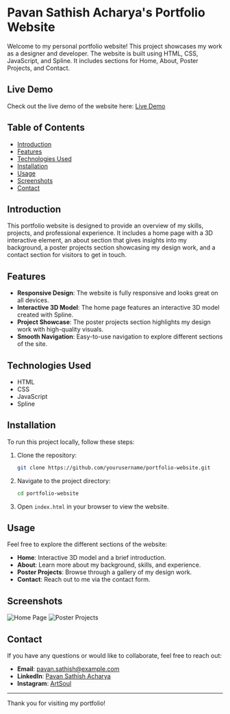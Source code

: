 # Pavan Sathish Acharya's Portfolio Website

Welcome to my personal portfolio website! This project showcases my work as a designer and developer. The website is built using HTML, CSS, JavaScript, and Spline. It includes sections for Home, About, Poster Projects, and Contact.

## Live Demo

Check out the live demo of the website here: [Live Demo](https://your-portfolio-link.com)

## Table of Contents

- [Introduction](#introduction)
- [Features](#features)
- [Technologies Used](#technologies-used)
- [Installation](#installation)
- [Usage](#usage)
- [Screenshots](#screenshots)
- [Contact](#contact)

## Introduction

This portfolio website is designed to provide an overview of my skills, projects, and professional experience. It includes a home page with a 3D interactive element, an about section that gives insights into my background, a poster projects section showcasing my design work, and a contact section for visitors to get in touch.

## Features

- **Responsive Design**: The website is fully responsive and looks great on all devices.
- **Interactive 3D Model**: The home page features an interactive 3D model created with Spline.
- **Project Showcase**: The poster projects section highlights my design work with high-quality visuals.
- **Smooth Navigation**: Easy-to-use navigation to explore different sections of the site.

## Technologies Used

- HTML
- CSS
- JavaScript
- Spline

## Installation

To run this project locally, follow these steps:

1. Clone the repository:
    ```bash
    git clone https://github.com/yourusername/portfolio-website.git
    ```

2. Navigate to the project directory:
    ```bash
    cd portfolio-website
    ```

3. Open `index.html` in your browser to view the website.

## Usage

Feel free to explore the different sections of the website:

- **Home**: Interactive 3D model and a brief introduction.
- **About**: Learn more about my background, skills, and experience.
- **Poster Projects**: Browse through a gallery of my design work.
- **Contact**: Reach out to me via the contact form.

## Screenshots

![Home Page](https://your-image-link.com/home.png)
![Poster Projects](https://your-image-link.com/poster.png)

## Contact

If you have any questions or would like to collaborate, feel free to reach out:

- **Email**: [pavan.sathish@example.com](mailto:pavan.sathish@example.com)
- **LinkedIn**: [Pavan Sathish Acharya](https://www.linkedin.com/in/yourlinkedin/)
- **Instagram**: [ArtSoul](https://www.instagram.com/artsoul)

---

Thank you for visiting my portfolio!
